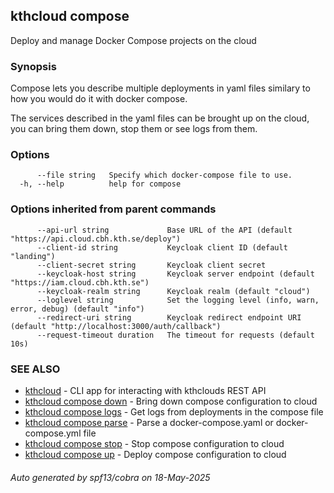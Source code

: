 ## kthcloud compose

Deploy and manage Docker Compose projects on the cloud

### Synopsis


Compose lets you describe multiple deployments in yaml files similary to how you would do it with docker compose.

The services described in the yaml files can be brought up on the cloud, you can bring them down, stop them or see logs from them.

### Options

```
      --file string   Specify which docker-compose file to use.
  -h, --help          help for compose
```

### Options inherited from parent commands

```
      --api-url string             Base URL of the API (default "https://api.cloud.cbh.kth.se/deploy")
      --client-id string           Keycloak client ID (default "landing")
      --client-secret string       Keycloak client secret
      --keycloak-host string       Keycloak server endpoint (default "https://iam.cloud.cbh.kth.se")
      --keycloak-realm string      Keycloak realm (default "cloud")
      --loglevel string            Set the logging level (info, warn, error, debug) (default "info")
      --redirect-uri string        Keycloak redirect endpoint URI (default "http://localhost:3000/auth/callback")
      --request-timeout duration   The timeout for requests (default 10s)
```

### SEE ALSO

* [kthcloud](kthcloud.md)	 - CLI app for interacting with kthclouds REST API
* [kthcloud compose down](kthcloud_compose_down.md)	 - Bring down compose configuration to cloud
* [kthcloud compose logs](kthcloud_compose_logs.md)	 - Get logs from deployments in the compose file
* [kthcloud compose parse](kthcloud_compose_parse.md)	 - Parse a docker-compose.yaml or docker-compose.yml file
* [kthcloud compose stop](kthcloud_compose_stop.md)	 - Stop compose configuration to cloud
* [kthcloud compose up](kthcloud_compose_up.md)	 - Deploy compose configuration to cloud

###### Auto generated by spf13/cobra on 18-May-2025
